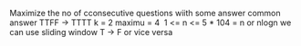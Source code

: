 Maximize the no of cconsecutive questions wiith some answer common answer
TTFF -> TTTT k = 2  maximu = 4
​
1 <= n <= 5 * 104 =   n or nlogn   we can use sliding window
T -> F or vice versa
​